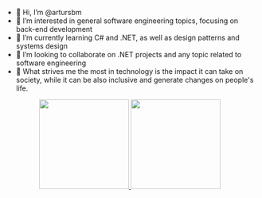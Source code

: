 - 👋 Hi, I’m @artursbm
- 👀 I’m interested in general software engineering topics, focusing on back-end development
- 🌱 I’m currently learning C# and .NET, as well as design patterns and systems design
- 💞️ I’m looking to collaborate on .NET projects and any topic related to software engineering
- 🧠 What strives me the most in technology is the impact it can take on society, while it can be also inclusive and generate changes on people's life.

<div align="center">
  <a href="https://github.com/artursbm">
  <img height="180em" src="https://github-readme-stats.vercel.app/api?username=artursbm&show_icons=true&theme=dracula&include_all_commits=true&count_private=true" />
  <img height="180em" src="https://github-readme-stats.vercel.app/api/top-langs/?username=artursbm&layout=compact&langs_count=20&theme=dracula" />
</div>
  
<!---
artursbm/artursbm is a ✨ special ✨ repository because its `README.md` (this file) appears on your GitHub profile.
You can click the Preview link to take a look at your changes.
--->
